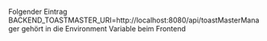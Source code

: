 Folgender Eintrag
BACKEND_TOASTMASTER_URI=http://localhost:8080/api/toastMasterManager
gehört in die Environment Variable beim Frontend